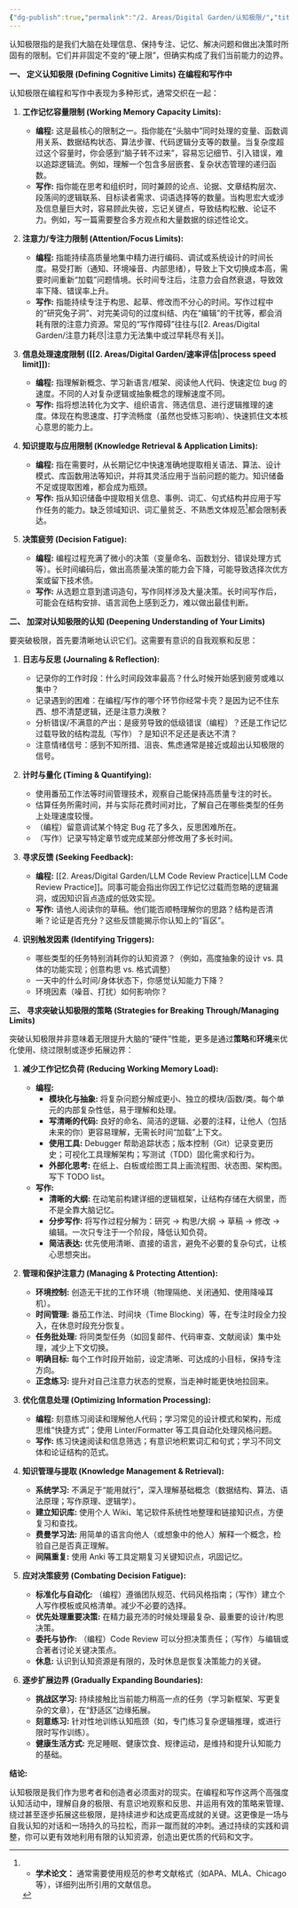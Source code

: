 ```yaml
---
{"dg-publish":true,"permalink":"/2. Areas/Digital Garden/认知极限/","title":"cognitive limits","created":"2025-04-17 18:54"}
---
```


认知极限指的是我们大脑在处理信息、保持专注、记忆、解决问题和做出决策时所固有的限制。它们并非固定不变的“硬上限”，但确实构成了我们当前能力的边界。

**一、 定义认知极限 (Defining Cognitive Limits) 在编程和写作中**

认知极限在编程和写作中表现为多种形式，通常交织在一起：

1. **工作记忆容量限制 (Working Memory Capacity Limits):**
   - **编程:** 这是最核心的限制之一。指你能在“头脑中”同时处理的变量、函数调用关系、数据结构状态、算法步骤、代码逻辑分支等的数量。当复杂度超过这个容量时，你会感到“脑子转不过来”，容易忘记细节、引入错误，难以追踪逻辑流。例如，理解一个包含多层嵌套、复杂状态管理的递归函数。
   - **写作:** 指你能在思考和组织时，同时兼顾的论点、论据、文章结构层次、段落间的逻辑联系、目标读者需求、词语选择等的数量。当构思宏大或涉及信息量巨大时，容易顾此失彼，忘记关键点，导致结构松散、论证不力。例如，写一篇需要整合多方观点和大量数据的综述性论文。

2. **注意力/专注力限制 (Attention/Focus Limits):**
   - **编程:** 指能持续高质量地集中精力进行编码、调试或系统设计的时间长度。易受打断（通知、环境噪音、内部思绪），导致上下文切换成本高，需要时间重新“加载”问题情境。长时间专注后，注意力会自然衰退，导致效率下降、错误率上升。
   - **写作:** 指能持续专注于构思、起草、修改而不分心的时间。写作过程中的“研究兔子洞”、对完美词句的过度纠结、内在“编辑”的干扰等，都会消耗有限的注意力资源。常见的“写作障碍”往往与[[2. Areas/Digital Garden/注意力耗尽\|注意力无法集中或过早耗尽有关]]。

1. **信息处理速度限制 ([[2. Areas/Digital Garden/速率评估\|process speed limit]]):**
   - **编程:** 指理解新概念、学习新语言/框架、阅读他人代码、快速定位 bug 的速度。不同的人对复杂逻辑或抽象概念的理解速度不同。
   - **写作:** 指将想法转化为文字、组织语言、筛选信息、进行逻辑推理的速度。体现在构思速度、打字流畅度（虽然也受练习影响）、快速抓住文本核心意思的能力上。

4. **知识提取与应用限制 (Knowledge Retrieval & Application Limits):**
   - **编程:** 指在需要时，从长期记忆中快速准确地提取相关语法、算法、设计模式、库函数用法等知识，并将其灵活应用于当前问题的能力。知识储备不足或提取困难，都会成为瓶颈。
   - **写作:** 指从知识储备中提取相关信息、事例、词汇、句式结构并应用于写作任务的能力。缺乏领域知识、词汇量贫乏、不熟悉文体规范[^1]都会限制表达。

5. **决策疲劳 (Decision Fatigue):**
   - **编程:** 编程过程充满了微小的决策（变量命名、函数划分、错误处理方式等）。长时间编码后，做出高质量决策的能力会下降，可能导致选择次优方案或留下技术债。
   - **写作:** 从选题立意到遣词造句，写作同样涉及大量决策。长时间写作后，可能会在结构安排、语言润色上感到乏力，难以做出最佳判断。

**二、 加深对认知极限的认知 (Deepening Understanding of Your Limits)**

要突破极限，首先要清晰地认识它们。这需要有意识的自我观察和反思：

1. **日志与反思 (Journaling & Reflection):**
   - 记录你的工作时段：什么时间段效率最高？什么时候开始感到疲劳或难以集中？
   - 记录遇到的困难：在编程/写作的哪个环节你经常卡壳？是因为记不住东西、想不清楚逻辑，还是注意力涣散？
   - 分析错误/不满意的产出：是疲劳导致的低级错误（编程）？还是工作记忆过载导致的结构混乱（写作）？是知识不足还是表达不清？
   - 注意情绪信号：感到不知所措、沮丧、焦虑通常是接近或超出认知极限的信号。

2. **计时与量化 (Timing & Quantifying):**
   - 使用番茄工作法等时间管理技术，观察自己能保持高质量专注的时长。
   - 估算任务所需时间，并与实际花费时间对比，了解自己在哪些类型的任务上处理速度较慢。
   - （编程）留意调试某个特定 Bug 花了多久，反思困难所在。
   - （写作）记录写特定章节或完成某部分修改用了多长时间。

3. **寻求反馈 (Seeking Feedback):**
   - **编程:** [[2. Areas/Digital Garden/LLM Code Review Practice\|LLM Code Review Practice]]。同事可能会指出你因工作记忆过载而忽略的逻辑漏洞，或因知识盲点造成的低效实现。
   - **写作:** 请他人阅读你的草稿。他们能否顺畅理解你的思路？结构是否清晰？论证是否充分？这些反馈能揭示你认知上的“盲区”。

4. **识别触发因素 (Identifying Triggers):**
   - 哪些类型的任务特别消耗你的认知资源？（例如，高度抽象的设计 vs. 具体的功能实现；创意构思 vs. 格式调整）
   - 一天中的什么时间/身体状态下，你感觉认知能力下降？
   - 环境因素（噪音、打扰）如何影响你？

**三、 寻求突破认知极限的策略 (Strategies for Breaking Through/Managing Limits)**

突破认知极限并非意味着无限提升大脑的“硬件”性能，更多是通过**策略**和**环境**来优化使用、绕过限制或逐步拓展边界：

1. **减少工作记忆负荷 (Reducing Working Memory Load):**
   - **编程:**
     - **模块化与抽象:** 将复杂问题分解成更小、独立的模块/函数/类。每个单元的内部复杂性低，易于理解和处理。
     - **写清晰的代码:** 良好的命名、简洁的逻辑、必要的注释，让他人（包括未来的你）更容易理解，无需长时间“加载”上下文。
     - **使用工具:** Debugger 帮助追踪状态；版本控制（Git）记录变更历史；可视化工具理解架构；写测试（TDD）固化需求和行为。
     - **外部化思考:** 在纸上、白板或绘图工具上画流程图、状态图、架构图。写下 TODO list。
   - **写作:**
     - **清晰的大纲:** 在动笔前构建详细的逻辑框架，让结构存储在大纲里，而不是全靠大脑记忆。
     - **分步写作:** 将写作过程分解为：研究 -> 构思/大纲 -> 草稿 -> 修改 -> 编辑。一次只专注于一个阶段，降低认知负荷。
     - **简洁表达:** 优先使用清晰、直接的语言，避免不必要的复杂句式，让核心思想突出。

2. **管理和保护注意力 (Managing & Protecting Attention):**
   - **环境控制:** 创造无干扰的工作环境（物理隔绝、关闭通知、使用降噪耳机）。
   - **时间管理:** 番茄工作法、时间块（Time Blocking）等，在专注时段全力投入，在休息时段充分恢复。
   - **任务批处理:** 将同类型任务（如回复邮件、代码审查、文献阅读）集中处理，减少上下文切换。
   - **明确目标:** 每个工作时段开始前，设定清晰、可达成的小目标，保持专注方向。
   - **正念练习:** 提升对自己注意力状态的觉察，当走神时能更快地拉回来。

3. **优化信息处理 (Optimizing Information Processing):**
   - **编程:** 刻意练习阅读和理解他人代码；学习常见的设计模式和架构，形成思维“快捷方式”；使用 Linter/Formatter 等工具自动化处理风格问题。
   - **写作:** 练习快速阅读和信息筛选；有意识地积累词汇和句式；学习不同文体和论证结构的范式。

4. **知识管理与提取 (Knowledge Management & Retrieval):**
   - **系统学习:** 不满足于“能用就行”，深入理解基础概念（数据结构、算法、语法原理；写作原理、逻辑学）。
   - **建立知识库:** 使用个人 Wiki、笔记软件系统性地整理和链接知识点，方便复习和查找。
   - **费曼学习法:** 用简单的语言向他人（或想象中的他人）解释一个概念，检验自己是否真正理解。
   - **间隔重复:** 使用 Anki 等工具定期复习关键知识点，巩固记忆。

5. **应对决策疲劳 (Combating Decision Fatigue):**
   - **标准化与自动化:** （编程）遵循团队规范、代码风格指南；（写作）建立个人写作模板或风格清单。减少不必要的选择。
   - **优先处理重要决策:** 在精力最充沛的时候处理最复杂、最重要的设计/构思决策。
   - **委托与协作:** （编程）Code Review 可以分担决策责任；（写作）与编辑或合著者讨论关键决策点。
   - **休息:** 认识到认知资源是有限的，及时休息是恢复决策能力的关键。

6. **逐步扩展边界 (Gradually Expanding Boundaries):**
   - **挑战区学习:** 持续接触比当前能力稍高一点的任务（学习新框架、写更复杂的文章），在“舒适区”边缘拓展。
   - **刻意练习:** 针对性地训练认知瓶颈（如，专门练习复杂逻辑推理，或进行限时写作训练）。
   - **健康生活方式:** 充足睡眠、健康饮食、规律运动，是维持和提升认知能力的基础。

**结论:**

认知极限是我们作为思考者和创造者必须面对的现实。在编程和写作这两个高强度认知活动中，理解自身的极限、有意识地观察和反思、并运用有效的策略来管理、绕过甚至逐步拓展这些极限，是持续进步和达成更高成就的关键。这更像是一场与自我认知的对话和一场持久的马拉松，而非一蹴而就的冲刺。通过持续的实践和调整，你可以更有效地利用有限的认知资源，创造出更优质的代码和文字。

[^1]: - **学术论文：** 通常需要使用规范的参考文献格式（如APA、MLA、Chicago等），详细列出所引用的文献信息。
